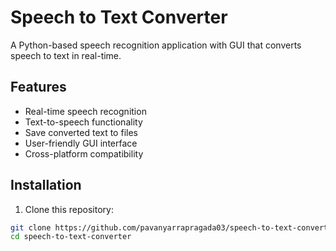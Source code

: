 # Speech to Text Converter

A Python-based speech recognition application with GUI that converts speech to text in real-time.

## Features

- Real-time speech recognition
- Text-to-speech functionality
- Save converted text to files
- User-friendly GUI interface
- Cross-platform compatibility

## Installation

1. Clone this repository:
```bash
git clone https://github.com/pavanyarrapragada03/speech-to-text-converter.git
cd speech-to-text-converter
